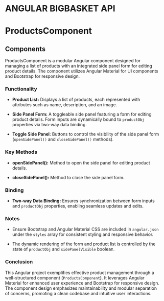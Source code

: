 # ANGULAR BIGBASKET API

# ProductsComponent

## Components

ProductsComponent is a modular Angular component designed for managing a list of products with an integrated side panel form for editing product details. The component utilizes Angular Material for UI components and Bootstrap for responsive design.

### Functionality

- **Product List:** Displays a list of products, each represented with attributes such as name, description, and an image.

- **Side Panel Form:** A toggleable side panel featuring a form for editing product details. Form inputs are dynamically bound to `productObj` properties via two-way data binding.

- **Toggle Side Panel:** Buttons to control the visibility of the side panel form (`openSidePanel()` and `closeSidePanel()` methods).

### Key Methods

- **openSidePanel():** Method to open the side panel for editing product details.

- **closeSidePanel():** Method to close the side panel form.

### Binding

- **Two-way Data Binding:** Ensures synchronization between form inputs and `productObj` properties, enabling seamless updates and edits.

### Notes

- Ensure Bootstrap and Angular Material CSS are included in `angular.json` under the `styles` array for consistent styling and responsive behavior.

- The dynamic rendering of the form and product list is controlled by the state of `productObj` and `sidePanelVisible` boolean.

### Conclusion

This Angular project exemplifies effective product management through a well-structured component (`ProductsComponent`). It leverages Angular Material for enhanced user experience and Bootstrap for responsive design. The component design emphasizes maintainability and modular separation of concerns, promoting a clean codebase and intuitive user interactions.
